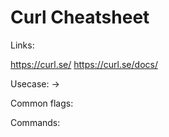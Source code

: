 # Curl Cheatsheet

Links:

https://curl.se/
https://curl.se/docs/

Usecase:
->

Common flags:

Commands:
